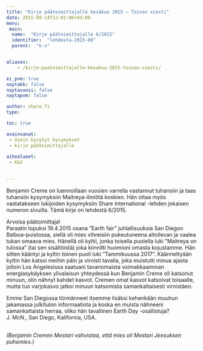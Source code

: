 ```yaml
---
title: "Kirje päätoimittajalle kesäkuu 2015 – Toivon viesti"
date: 2015-09-14T12:01:06+03:00
menu:
 main:
  name:  "Kirje päätoimittajalle 6/2015"
  identifier:  "lehdesta-2015-06"
  parent:  "k-v"


aliases:
    - /kirje-paatoimittajalle-kesakuu-2015-toivon-viesti/

ei_pvm: true
naytakk: false
naytavuosi: false
naytapvm: false

author: share.fi
type: 

toc: true

avainsanat:
 - Usein kysytyt kysymykset
 - kirje päätoimittajalle
 
aihealueet:
 - K&V
 

---
```

<p class="alustus">Benjamin Creme on luennoillaan vuosien varrella vastannut tuhansiin ja taas tuhansiin kysymyksiin Maitreya-ilmiötä koskien. Hän ottaa myös vastatakseen lukijoiden kysymyksiin Share International -lehden jokaisen numeron sivuilla. Tämä kirje on lehdestä 6/2015.</p>

<div class="qna">
<p class="qna-q">Arvoisa päätoimittaja!<br />
Paraatin lopuksi 19.4.2015 osana &#8221;Earth fair&#8221; juhlallisuuksia San Diegon Balboa-puistossa, siellä oli mies vihreisiin pukeutuneena altoilevan ja vaalea tukan omaava mies. Hänellä oli kyltii, jonka toisella puolella luki &#8221;Maitreya on tulossa&#8221; (tai sen sisältöistä) joka kiinnitti huomioni omasta kojustamme. Hän sitten kääntyi ja kyltin toinen puoli luki &#8221;Tammikuussa 2017&#8221;. Käännettyään kyltin hän katsoi meihin päin ja virnisti tavalla, joka muistutti minua ajasta jolloin Los Angelesissa saatuani tavanomaista voimakkaamman energiasykäyksen ylivalaisun yhteydessä kun Benjamin Creme oli katsonut minuun, olin nähnyt kahdet kasvot. Cremen omat kasvot katsoivat toisaalle, mutta tuo varjokasvo jatkoi minuun katsomista samankaltaisesti virnistäen.</p>
<p>Emme San Diegossa törmänneet itsemme lisäksi kehenkään muuhun jakamassa julkitulon informaatiota ja koska en muista nähneeni samankaltaista herraa, oliko hän tavallinen Earth Day -osallistuja?<br />
J. McN., San Diego, Kalifornia, USA.</p>
<p style="margin-top:30px;font-style: italic;">(Benjamin Cremen Mestari vahvistaa, että mies oli Mestari Jeesuksen puhemies.)</p>

</div>
